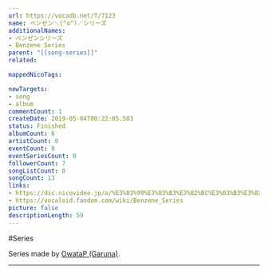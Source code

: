```yaml
---
url: https://vocadb.net/T/7123
name: ベンゼン＼(^o^)／シリーズ
additionalNames: 
- ベンゼンシリーズ
- Benzene Series
parent: "[[song-series]]"
related:

mappedNicoTags:

newTargets:
- song
- album
commentCount: 1
createDate: 2019-05-04T00:22:05.503
status: Finished
albumCount: 6
artistCount: 0
eventCount: 0
eventSeriesCount: 0
followerCount: 7
songListCount: 0
songCount: 13
links: 
- https://dic.nicovideo.jp/a/%E3%83%99%E3%83%B3%E3%82%BC%E3%83%B3%E3%82%B7%E3%83%AA%E3%83%BC%E3%82%BA
- https://vocaloid.fandom.com/wiki/Benzene_Series
picture: false
descriptionLength: 59
---
```


#Series

Series made by [OwataP (Garuna)](https://vocadb.net/Ar/94).

---

